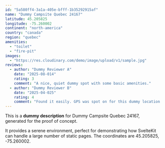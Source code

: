 ```yaml
---
id: "5a580ff4-3a1a-405e-bfff-1b35292915af"
name: "Dummy Campsite Quebec 24167"
latitude: 45.205825
longitude: -75.260002
continent: "north-america"
country: "canada"
region: "quebec"
amenities:
  - "toilet"
  - "fire-pit"
images:
  - "https://res.cloudinary.com/demo/image/upload/v1/sample.jpg"
reviews:
  - author: "Dummy Reviewer A"
    date: "2025-08-014"
    rating: 3
    comment: "A nice, quiet dummy spot with some basic amenities."
  - author: "Dummy Reviewer B"
    date: "2025-04-025"
    rating: 4
    comment: "Found it easily. GPS was spot on for this dummy location."
---
```


This is a **dummy description** for Dummy Campsite Quebec 24167, generated for the proof of concept.

It provides a serene environment, perfect for demonstrating how SvelteKit can handle a large number of static pages. The coordinates are 45.205825, -75.260002.
